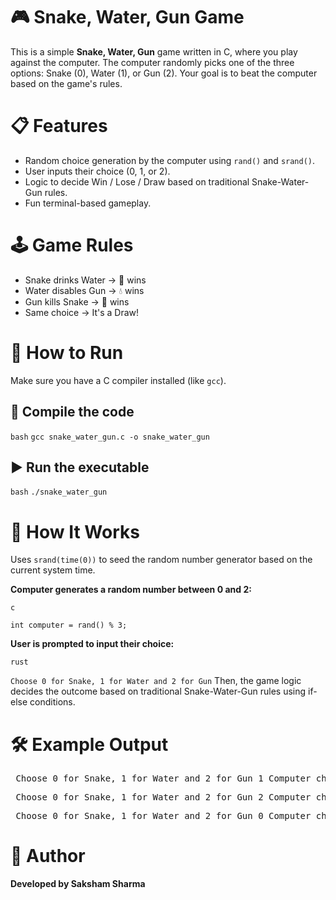 # 🎮 Snake, Water, Gun Game

This is a simple **Snake, Water, Gun** game written in C, where you play against the computer. The computer randomly picks one of the three options: Snake (0), Water (1), or Gun (2). Your goal is to beat the computer based on the game's rules.

# 📋 Features

- Random choice generation by the computer using `rand()` and `srand()`.
- User inputs their choice (0, 1, or 2).
- Logic to decide Win / Lose / Draw based on traditional Snake-Water-Gun rules.
- Fun terminal-based gameplay.

# 🕹 Game Rules

- Snake drinks Water → 🐍 wins  
- Water disables Gun → 💧 wins  
- Gun kills Snake → 🔫 wins  
- Same choice → It's a Draw!

# 🚀 How to Run

Make sure you have a C compiler installed (like `gcc`).

## 🔧 Compile the code

```bash```
```gcc snake_water_gun.c -o snake_water_gun```

## ▶️ Run the executable
```bash```
```./snake_water_gun```

# 🧠 How It Works
Uses ```srand(time(0))``` to seed the random number generator based on the current system time.

**Computer generates a random number between 0 and 2:**

```c```

```int computer = rand() % 3;```

**User is prompted to input their choice:**

```rust```

```Choose 0 for Snake, 1 for Water and 2 for Gun```
Then, the game logic decides the outcome based on traditional Snake-Water-Gun rules using if-else conditions.

# 🛠 Example Output
<pre> Choose 0 for Snake, 1 for Water and 2 for Gun 1 Computer choose 2 You Win! </pre> <pre> Choose 0 for Snake, 1 for Water and 2 for Gun 2 Computer choose 0 You Win! </pre> <pre> Choose 0 for Snake, 1 for Water and 2 for Gun 0 Computer choose 0 It's a Draw! </pre>

# 📝 Author
**Developed by Saksham Sharma**
